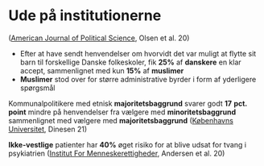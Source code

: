 # Ude på institutionerne

([American Journal of Political Science](https://onlinelibrary.wiley.com/doi/abs/10.1111/ajps.12584), Olsen et al. 20)

* Efter at have sendt henvendelser om hvorvidt det var muligt at flytte sit barn til forskellige Danske folkeskoler, fik **25%** af **danskere** en klar accept, sammenlignet med kun **15%** af **muslimer**
* **Muslimer** stod over for større administrative byrder i form af yderligere spørgsmål

Kommunalpolitikere med etnisk **majoritetsbaggrund** svarer godt **17** **pct. point** mindre på henvendelser fra vælgere med **minoritetsbaggrund** sammenlignet med vælgere med **majoritetsbaggrund** ([Københavns Universitet](https://polsci.ku.dk/om/nyheder/2021/kommunalpolitikere-favoriserer-borgere-med-samme-etniske-baggrund-som-dem-selv/), Dinesen 21)

**Ikke-vestlige** patienter har **40%** øget risiko for at blive udsat for tvang i psykiatrien ([Institut For Menneskerettigheder](https://menneskeret.dk/nyheder/etniske-minoritetspatienter-underlagt-mere-tvang-psykiatrien), Andersen et al. 20)
